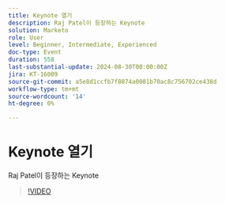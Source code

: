 ```yaml
---
title: Keynote 열기
description: Raj Patel이 등장하는 Keynote
solution: Marketo
role: User
level: Beginner, Intermediate, Experienced
doc-type: Event
duration: 558
last-substantial-update: 2024-08-30T00:00:00Z
jira: KT-16009
source-git-commit: a5e8d1ccfb7f8874a0081b70ac8c756702ce438d
workflow-type: tm+mt
source-wordcount: '14'
ht-degree: 0%

---
```



# Keynote 열기

Raj Patel이 등장하는 Keynote

>[!VIDEO](https://video.tv.adobe.com/v/3453062/?learn=on&captions=kor)

